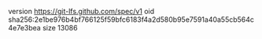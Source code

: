 version https://git-lfs.github.com/spec/v1
oid sha256:2e1be976b4bf766125f59bfc6183f4a2d580b95e7591a40a55cb564c4e7e3bea
size 13086

